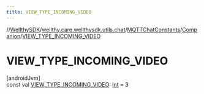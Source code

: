 ```yaml
---
title: VIEW_TYPE_INCOMING_VIDEO
---
```

//[WellthySDK](../../../../index.html)/[wellthy.care.wellthysdk.utils.chat](../../index.html)/[MQTTChatConstants](../index.html)/[Companion](index.html)/[VIEW_TYPE_INCOMING_VIDEO](-v-i-e-w_-t-y-p-e_-i-n-c-o-m-i-n-g_-v-i-d-e-o.html)



# VIEW_TYPE_INCOMING_VIDEO



[androidJvm]\
const val [VIEW_TYPE_INCOMING_VIDEO](-v-i-e-w_-t-y-p-e_-i-n-c-o-m-i-n-g_-v-i-d-e-o.html): [Int](https://kotlinlang.org/api/latest/jvm/stdlib/kotlin/-int/index.html) = 3




